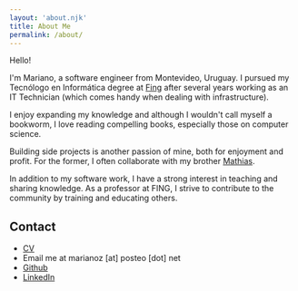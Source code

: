 ```yaml
---
layout: 'about.njk'
title: About Me
permalink: /about/
---
```

Hello!

I'm Mariano, a software engineer from Montevideo, Uruguay. I pursued my Tecnólogo en Informática
degree at <a href="https://www.fing.edu.uy/" target="_blank">Fing</a> after several years
working as an IT Technician (which comes handy when dealing with infrastructure).

I enjoy expanding my knowledge and although I wouldn't call myself a bookworm,
I love reading compelling books, especially those on computer science.

Building side projects is another passion of mine, both for enjoyment and profit.
For the former, I often collaborate with my brother <a href="https://totozunino.github.io/portfolio/" target="_blank">Mathias</a>.

In addition to my software work, I have a strong interest in teaching and sharing
knowledge. As a professor at FING, I strive to contribute to the community by
training and educating others.

## Contact
- [CV](/assets/cv.pdf)
- Email me at marianoz [at] posteo [dot] net
- <a href="https://github.com/marianozunino" target="_blank">Github</a>
- <a href="https://linkedin.com/in/mariano-z" target="_blank">LinkedIn</a>
